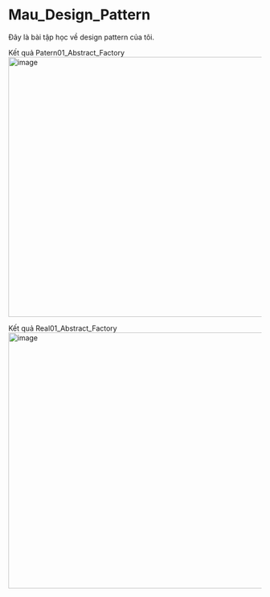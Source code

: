 # Mau_Design_Pattern
Đây là bài tập học về design pattern của tôi.

Kết quả Patern01_Abstract_Factory
<img width="988" height="517" alt="image" src="https://github.com/user-attachments/assets/dbe23f72-61a8-49a2-8472-5cbaa3576c79" />

Kết quả Real01_Abstract_Factory
<img width="975" height="509" alt="image" src="https://github.com/user-attachments/assets/60883236-2993-48de-85b9-770bee975964" />



